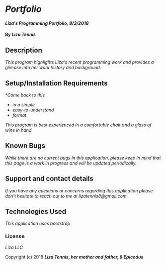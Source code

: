 # _Portfolio_

#### _Liza's Programming Portfolio, 8/3/2018_

#### By _**Liza Tennis**_

## Description

_This program highlights Liza's recent programming work and provides a glimpse into her work history and background._

## Setup/Installation Requirements

*_Come back to this_
* _in a simple_
* _easy-to-understand_
* _format_

_This program is best experienced in a comfortable chair and a glass of wine in hand_

## Known Bugs

_While there are no current bugs in this application, please keep in mind that this page is a work in progress and will be updated periodically._

## Support and contact details

_If you have any questions or concerns regarding this application please don't hesitate to reach out to me at lizatennis8@gmail.com_

## Technologies Used

_This application uses bootstrap_

### License

*Liza LLC*

Copyright (c) 2018 **_Liza Tennis, her mother and father, & Epicodus_**
